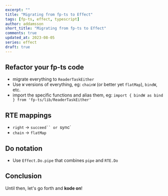 ```yaml
---
excerpt: ""
title: "Migrating from fp-ts to Effect"
tags: [fp-ts, effect, typescript]
author: addamsson
short_title: "Migrating from fp-ts to Effect"
comments: true
updated_at: 2023-08-05
series: effect
draft: true
---
```


> 

## Refactor your fp-ts code
- migrate everything to `ReaderTaskEither`
- Use `W` versions of everything, eg: `chainW` (or better yet `flatMap`), `bindW`, etc.
- import the specific functions and alias them, eg: `import { bindW as bind } from 'fp-ts/lib/ReaderTaskEither'`

## RTE mappings
- `right` -> `succeed`` or `sync`
- `chain` -> `flatMap`

## Do notation
- Use `Effect.Do.pipe` that combines `pipe` and `RTE.Do`

## Conclusion



Until then, let's go forth and **kode on**!